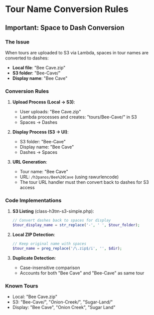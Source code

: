 # Tour Name Conversion Rules

## Important: Space to Dash Conversion

### The Issue
When tours are uploaded to S3 via Lambda, spaces in tour names are converted to dashes:
- **Local file**: "Bee Cave.zip"
- **S3 folder**: "Bee-Cave/"
- **Display name**: "Bee Cave"

### Conversion Rules

1. **Upload Process (Local → S3)**:
   - User uploads: "Bee Cave.zip"
   - Lambda processes and creates: "tours/Bee-Cave/" in S3
   - Spaces → Dashes

2. **Display Process (S3 → UI)**:
   - S3 folder: "Bee-Cave"
   - Display name: "Bee Cave"
   - Dashes → Spaces

3. **URL Generation**:
   - Tour name: "Bee Cave"
   - URL: `/h3panos/Bee%20Cave` (using rawurlencode)
   - The tour URL handler must then convert back to dashes for S3 access

### Code Implementations

1. **S3 Listing** (class-h3tm-s3-simple.php):
   ```php
   // Convert dashes back to spaces for display
   $tour_display_name = str_replace('-', ' ', $tour_folder);
   ```

2. **Local ZIP Detection**:
   ```php
   // Keep original name with spaces
   $tour_name = preg_replace('/\.zip$/i', '', $dir);
   ```

3. **Duplicate Detection**:
   - Case-insensitive comparison
   - Accounts for both "Bee Cave" and "Bee-Cave" as same tour

### Known Tours
- Local: "Bee Cave.zip"
- S3: "Bee-Cave/", "Onion-Creek/", "Sugar-Land/"
- Display: "Bee Cave", "Onion Creek", "Sugar Land"
